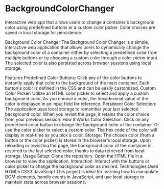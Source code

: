 # BackgroundColorChanger
Interactive web app that allows users to change a container's background color using predefined buttons or a custom color picker. Color choices are saved in local storage for persistence.

Background Color Changer
The Background Color Changer is a simple, interactive web application that allows users to dynamically change the background color of a container either by selecting a predefined color from multiple buttons or by choosing a custom color through a color picker input. The selected color is also persisted across browser sessions using local storage.

Features
Predefined Color Buttons: Click any of the color buttons to instantly apply that color to the background of the main container. Each button's color is defined in the CSS and can be easily customized.
Custom Color Picker: Utilize an HTML color picker to select and apply a custom background color. As you choose a color, the hexadecimal value of the color is displayed in an input field for reference.
Persistent Color Selection: The application uses local storage to remember your last selected background color. When you revisit the page, it retains the color choice from your previous session.
How It Works
Color Selection:
Click on any predefined color button to change the background color of the container.
Or use the color picker to select a custom color. The hex code of the color will display in real-time as you pick a color.
Storage:
The chosen color (from a button or the color picker) is stored in the browser's local storage.
Upon reloading or revisiting the page, the background color of the container is restored to the last selected color, thanks to data retrieved from local storage.
Usage
Setup:
Clone the repository.
Open the HTML file in a browser to view the application.
Interaction:
Interact with the buttons or color picker to change the background color as desired.
Technologies Used
HTML5
CSS3
JavaScript
This project is ideal for learning how to manipulate DOM elements, handle events in JavaScript, and use local storage to maintain state across browser sessions.
